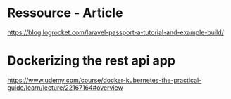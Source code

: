# Ressource - Article
https://blog.logrocket.com/laravel-passport-a-tutorial-and-example-build/

# Dockerizing the rest api app
https://www.udemy.com/course/docker-kubernetes-the-practical-guide/learn/lecture/22167164#overview
